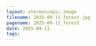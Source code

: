 ```yaml
---
layout: stereoscopic_image
filename: 2025-09-11_forest.jpg
pagename: 2025-09-11_forest
date: 2025-09-11
tags:
---
```

